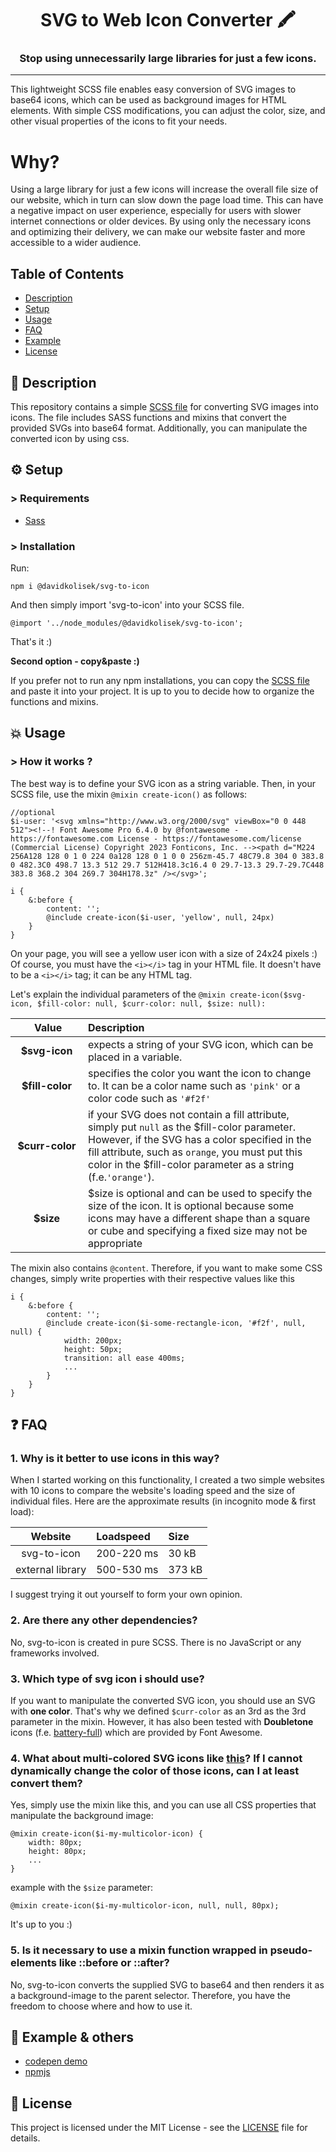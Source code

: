 <h1 align="center">SVG to Web Icon Converter 🖍 </h1>

<h3 align="center">Stop using unnecessarily large libraries for just a few icons. </h3>

---
This lightweight SCSS file enables easy conversion of SVG images to base64 icons, which can be used as background images for HTML elements. With simple CSS modifications, you can adjust the color, size, and other visual properties of the icons to fit your needs.

# Why?

Using a large library for just a few icons will increase the overall file size of our website, which in turn can slow down the page load time. This can have a negative impact on user experience, especially for users with slower internet connections or older devices. By using only the necessary icons and optimizing their delivery, we can make our website faster and more accessible to a wider audience.

## Table of Contents
- [Description](#📙-description)
- [Setup](#⚙-setup)
- [Usage](#💥-usage)
- [FAQ](#❓-faq)
- [Example](#🔗-example--others)
- [License](#📄-license)

## 📙 Description

This repository contains a simple [SCSS file](https://github.com/davidkolisek/svg-to-icon/blob/master/_index.scss) for converting SVG images into icons. The file includes SASS functions and mixins that convert the provided SVGs into base64 format. Additionally, you can manipulate the converted icon by using css.

## ⚙ Setup

### > Requirements
- [Sass](https://sass-lang.com/)

### > Installation

Run:

```
npm i @davidkolisek/svg-to-icon
```

And then simply import 'svg-to-icon' into your SCSS file.

```
@import '../node_modules/@davidkolisek/svg-to-icon';
```

That's it :)

**Second option - copy&paste :)**

If you prefer not to run any npm installations, you can copy the [SCSS file](https://github.com/davidkolisek/svg-to-icon/blob/master/_index.scss) and paste it into your project. It is up to you to decide how to organize the functions and mixins.

## 💥 Usage

### > How it works ? 

The best way is to define your SVG icon as a string variable. Then, in your SCSS file, use the mixin `@mixin create-icon()` as follows:
```
//optional
$i-user: '<svg xmlns="http://www.w3.org/2000/svg" viewBox="0 0 448 512"><!--! Font Awesome Pro 6.4.0 by @fontawesome - https://fontawesome.com License - https://fontawesome.com/license (Commercial License) Copyright 2023 Fonticons, Inc. --><path d="M224 256A128 128 0 1 0 224 0a128 128 0 1 0 0 256zm-45.7 48C79.8 304 0 383.8 0 482.3C0 498.7 13.3 512 29.7 512H418.3c16.4 0 29.7-13.3 29.7-29.7C448 383.8 368.2 304 269.7 304H178.3z" /></svg>';

i {
    &:before {
        content: '';
        @include create-icon($i-user, 'yellow', null, 24px)
    }
}
```

On your page, you will see a yellow user icon with a size of 24x24 pixels :) Of course, you must have the `<i></i>` tag in your HTML file. It doesn't have to be a `<i></i>` tag; it can be any HTML tag.

Let's explain the individual parameters of the `@mixin create-icon($svg-icon, $fill-color: null, $curr-color: null, $size: null):`

| &nbsp;&nbsp;&nbsp;&nbsp;&nbsp;&nbsp;&nbsp;Value&nbsp;&nbsp;&nbsp;&nbsp;&nbsp;&nbsp;   |      Description      |
|:---------------------------:|:-------------|
| **$svg-icon** |  expects a string of your SVG icon, which can be placed in a variable. |
| **$fill-color** |    specifies the color you want the icon to change to. It can be a color name such as `'pink'` or a color code such as `'#f2f'`   |
| **$curr-color** | if your SVG does not contain a fill attribute, simply put `null` as the $fill-color parameter. However, if the SVG has a color specified in the fill attribute, such as `orange`, you must put this color in the $fill-color parameter as a string (f.e.`'orange'`). |
| **$size** |  $size is optional and can be used to specify the size of the icon. It is optional because some icons may have a different shape than a square or cube and specifying a fixed size may not be appropriate |

The mixin also contains `@content`. Therefore, if you want to make some CSS changes, simply write properties with their respective values like this
```
i {
    &:before {
        content: '';
        @include create-icon($i-some-rectangle-icon, '#f2f', null, null) {
            width: 200px;
            height: 50px;
            transition: all ease 400ms;
            ...
        }
    }
}
```
## ❓ FAQ 


### 1. Why is it better to use icons in this way?

When I started working on this functionality, I created a two simple websites with 10 icons to compare the website's loading speed and the size of individual files. Here are the approximate results (in incognito mode & first load):

| Website   |  Loadspeed  |  Size  |
|:---------------------------:|:-------------|:-------------|
| svg-to-icon |  200-220 ms | 30 kB|
| external library |  500-530 ms | 373 kB|

I suggest trying it out yourself to form your own opinion.

### 2. Are there any other dependencies?

No, svg-to-icon is created in pure SCSS. There is no JavaScript or any frameworks involved.

### 3. Which type of svg icon i should use? 
If you want to manipulate the converted SVG icon, you should use an SVG with **one color**. That's why we defined `$curr-color` as an 3rd
as the 3rd parameter in the mixin. However, it has also been tested with **Doubletone** icons (f.e. [battery-full](https://fontawesome.com/icons/battery-full?f=classic&s=duotone&sc=%231E3050)) which are provided by Font Awesome.

### 4. What about multi-colored SVG icons like [this](https://www.tutorialbrain.com/editor_html/img/Vector-based_2D_Example.svg?is-pending-load=1)? If I cannot dynamically change the color of those icons, can I at least convert them?
Yes, simply use the mixin like this, and you can use all CSS properties that manipulate the background image:

```
@mixin create-icon($i-my-multicolor-icon) {
    width: 80px;
    height: 80px;
    ...
}
```

example with the `$size` parameter:
```
@mixin create-icon($i-my-multicolor-icon, null, null, 80px);
```

It's up to you :)

### 5. Is it necessary to use a mixin function wrapped in pseudo-elements like ::before or ::after?
No, svg-to-icon converts the supplied SVG to base64 and then renders it as a background-image to the parent selector. Therefore, you have the freedom to choose where and how to use it.


## 🔗 Example & others

- [codepen demo](https://codepen.io/davidkolisek/pen/BaqNGRM)
- [npmjs](https://www.npmjs.com/package/@davidkolisek/svg-to-icon)


## 📄 License

This project is licensed under the MIT License - see the [LICENSE](https://github.com/davidkolisek/svg-to-icon/blob/master/LICENSE) file for details.

